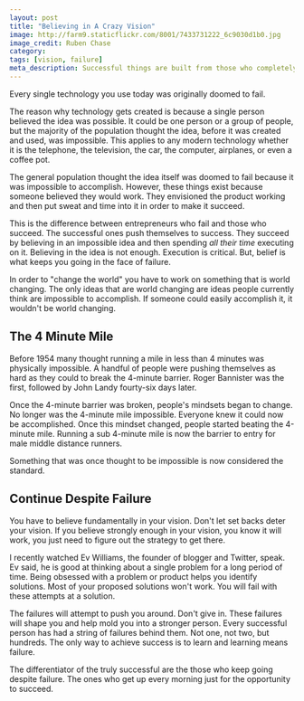 ```yaml
---
layout: post
title: "Believing in A Crazy Vision"
image: http://farm9.staticflickr.com/8001/7433731222_6c9030d1b0.jpg
image_credit: Ruben Chase
category: 
tags: [vision, failure]
meta_description: Successful things are built from those who completely believe in their crazy vision.
---
```


Every single technology you use today was originally doomed to fail.

The reason why technology gets created is because a single person believed the idea was possible. It could be one person or a group of people, but the majority of the population thought the idea, before it was created and used, was impossible. This applies to any modern technology whether it is the telephone, the television, the car, the computer, airplanes, or even a coffee pot. 

The general population thought the idea itself was doomed to fail because it was impossible to accomplish. However, these things exist because someone believed they would work. They envisioned the product working and then put sweat and time into it in order to make it succeed.

This is the difference between entrepreneurs who fail and those who succeed. The successful ones push themselves to success. They succeed by believing in an impossible idea and then spending _all their time_ executing on it. Believing in the idea is not enough. Execution is critical. But, belief is what keeps you going in the face of failure.

In order to "change the world" you have to work on something that is world changing. The only ideas that are world changing are ideas people currently think are impossible to accomplish. If someone could easily accomplish it, it wouldn't be world changing.

## The 4 Minute Mile
Before 1954 many thought running a mile in less than 4 minutes was physically impossible. A handful of people were pushing themselves as hard as they could to break the 4-minute barrier. Roger Bannister was the first, followed by John Landy fourty-six days later.

Once the 4-minute barrier was broken, people's mindsets began to change. No longer was the 4-minute mile impossible. Everyone knew it could now be accomplished. Once this mindset changed, people started beating the 4-minute mile. Running a sub 4-minute mile is now the barrier to entry for male middle distance runners.

Something that was once thought to be impossible is now considered the standard.

## Continue Despite Failure
You have to believe fundamentally in your vision. Don't let set backs deter your vision. If you believe strongly enough in your vision, you know it will work, you just need to figure out the strategy to get there.

I recently watched Ev Williams, the founder of blogger and Twitter, speak. Ev said, he is good at thinking about a single problem for a long period of time. Being obsessed with a problem or product helps you identify solutions. Most of your proposed solutions won't work. You will fail with these attempts at a solution.

The failures will attempt to push you around. Don't give in. These failures will shape you and help mold you into a stronger person. Every successful person has had a string of failures behind them. Not one, not two, but hundreds. The only way to achieve success is to learn and learning means failure. 

The differentiator of the truly successful are the those who keep going despite failure. The ones who get up every morning just for the opportunity to succeed.


